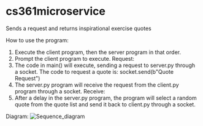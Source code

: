 # cs361microservice
Sends a request and returns inspirational exercise quotes

How to use the program:

1. Execute the client program, then the server program in that order.
2. Prompt the client program to execute.
    Request:
3. The code in main() will execute, sending a request to server.py through a socket.
    The code to request a quote is: 
    socket.send(b"Quote Request")
4. The server.py program will receive the request from the client.py program through a socket.
    Receive:
5. After a delay in the server.py program, the program will select a random quote from the quote list and send it back to client.py through a socket.

Diagram:
![Sequence_diagram](https://github.com/ngotheodore/cs361microservice/assets/83106444/bb2ee709-2eca-4537-b705-96baf7660e22)
